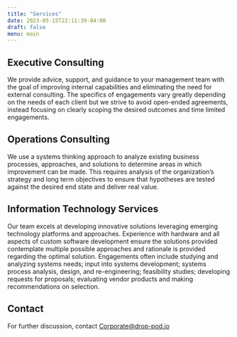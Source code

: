 ```yaml
---
title: "Services"
date: 2023-05-15T22:11:39-04:00
draft: false
menu: main
---
```


## Executive Consulting
We provide advice, support, and guidance to your management team with the goal of improving internal capabilities and eliminating the need for external consulting. The specifics of engagements vary greatly depending on the needs of each client but we strive to avoid open-ended agreements, instead focusing on clearly scoping the desired outcomes and time limited engagements.

## Operations Consulting
We use a systems thinking approach to analyze existing business processes, approaches, and solutions to determine areas in which improvement can be made. This requires analysis of the organization’s strategy and long term objectives to ensure that hypotheses are tested against the desired end state and deliver real value.

## Information Technology Services
Our team excels at developing innovative solutions leveraging emerging technology platforms and approaches. Experience with hardware and all aspects of custom software development ensure the solutions provided contemplate multiple possible approaches and rationale is provided regarding the optimal solution. Engagements often include studying and analyzing systems needs; input into systems development; systems process analysis, design, and re-engineering; feasibility studies; developing requests for proposals; evaluating vendor products and making recommendations on selection.


## Contact

For further discussion, contact <Corporate@drop-pod.io>

